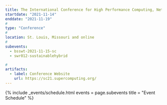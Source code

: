 ```yaml
---
title: The International Conference for High Performance Computing, Networking, Storage, and Analysis (SC21)
startdate: "2021-11-14"
enddate: "2021-11-19"
#
type: "Conference" 
#
location: St. Louis, Missouri and online
#
subevents:
  - bsswt-2021-11-15-sc
  - swr012-sustainablehybrid

#
artifacts:
  - label: Conference Website
    url: https://sc21.supercomputing.org/
---
```


{% include _events/schedule.html
   events = page.subevents
   title = "Event Schedule"
%}

